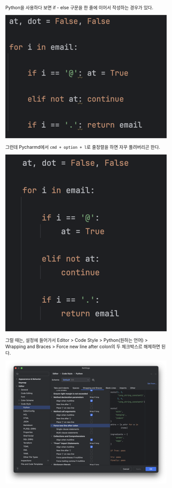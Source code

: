 Python을 사용하다 보면 if - else 구문을 한 줄에 이어서 작성하는 경우가 있다.

![묶인 if문](../../.images/pycharm.oneline-ex.png)

그런데 Pycharmd에서 `cmd + option + l`로 줄정렬을 하면 자꾸 풀려버리곤 한다.

![풀린 if문](../../.images/pycharm.oneline-nested.png)


그럴 때는, 설정에 들어가서 Editor > Code Style > Python(원하는 언어) > Wrapping and Braces > Force new line after colon의 두 체크박스르 해제하면 된다.

![Pycharm Setting](../../.images/pycharm.oneline-settings.png)